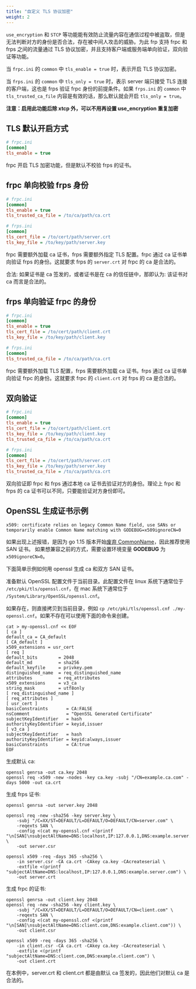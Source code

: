 ```yaml
---
title: "自定义 TLS 协议加密"
weight: 2
---
```


`use_encryption` 和 `STCP` 等功能能有效防止流量内容在通信过程中被盗取，但是无法判断对方的身份是否合法，存在被中间人攻击的威胁。为此 frp 支持 frpc 和 frps 之间的流量通过 TLS 协议加密，并且支持客户端或服务端单向验证，双向验证等功能。

当 `frpc.ini` 的 `common` 中 `tls_enable = true` 时，表示开启 TLS 协议加密。

当 `frps.ini` 的 `common` 中 `tls_only = true` 时，表示 server 端只接受 TLS 连接的客户端，这也是 frps 验证 frpc 身份的前提条件。如果 `frps.ini` 的 `common` 中 `tls_trusted_ca_file` 内容是有效的话，那么默认就会开启 `tls_only = true`。

**注意：启用此功能后除 xtcp 外，可以不用再设置 use_encryption 重复加密**

## TLS 默认开启方式

```ini
# frpc.ini
[common]
tls_enable = true 
```

frpc 开启 TLS 加密功能，但是默认不校验 frps 的证书。

## frpc 单向校验 frps 身份

```ini
# frpc.ini
[common]
tls_enable = true
tls_trusted_ca_file = /to/ca/path/ca.crt

# frps.ini
[common]
tls_cert_file = /to/cert/path/server.crt
tls_key_file = /to/key/path/server.key
```

frpc 需要额外加载 ca 证书，frps 需要额外指定 TLS 配置。frpc 通过 ca 证书单向验证 frps 
的身份。这就要求 frps 的 `server.crt` 对 frpc 的 ca 是合法的。

合法: 如果证书是 ca 签发的，或者证书是在 ca 的信任链中，那即认为: 该证书对 ca 而言是合法的。

## frps 单向验证 frpc 的身份

```ini
# frpc.ini
[common]
tls_enable = true
tls_cert_file = /to/cert/path/client.crt
tls_key_file = /to/key/path/client.key

# frps.ini
[common]
tls_trusted_ca_file = /to/ca/path/ca.crt
```

frpc 需要额外加载 TLS 配置，frps 需要额外加载 ca 证书。frps 通过 ca 证书单向验证 frpc 的身份。这就要求 frpc 的 `client.crt` 对 frps 的 ca 是合法的。

## 双向验证

```ini
# frpc.ini
[common]
tls_enable = true
tls_cert_file = /to/cert/path/client.crt
tls_key_file = /to/key/path/client.key
tls_trusted_ca_file = /to/ca/path/ca.crt

# frps.ini
[common]
tls_cert_file = /to/cert/path/server.crt
tls_key_file = /to/key/path/server.key
tls_trusted_ca_file = /to/ca/path/ca.crt
```

双向验证即 frpc 和 frps 通过本地 ca 证书去验证对方的身份。理论上 frpc 和 frps 的 ca 证书可以不同，只要能验证对方身份即可。

## OpenSSL 生成证书示例

`x509: certificate relies on legacy Common Name field, use SANs or temporarily
enable Common Name matching with GODEBUG=x509ignoreCN=0`

如果出现上述报错，是因为 go 1.15 版本开始[废弃 CommonName](https://golang.org/doc/go1.15#commonname)，因此推荐使用 SAN 证书。
如果想兼容之前的方式，需要设置环境变量 **GODEBUG** 为 `x509ignoreCN=0`。

下面简单示例如何用 openssl 生成 ca 和双方 SAN 证书。


准备默认 OpenSSL 配置文件于当前目录。此配置文件在 linux 系统下通常位于 `/etc/pki/tls/openssl.cnf`，在 mac 系统下通常位于 `/System/Library/OpenSSL/openssl.cnf`。

如果存在，则直接拷贝到当前目录，例如 `cp /etc/pki/tls/openssl.cnf ./my-openssl.cnf`。如果不存在可以使用下面的命令来创建。

```
cat > my-openssl.cnf << EOF
[ ca ]
default_ca = CA_default
[ CA_default ]
x509_extensions = usr_cert
[ req ]
default_bits        = 2048
default_md          = sha256
default_keyfile     = privkey.pem
distinguished_name  = req_distinguished_name
attributes          = req_attributes
x509_extensions     = v3_ca
string_mask         = utf8only
[ req_distinguished_name ]
[ req_attributes ]
[ usr_cert ]
basicConstraints       = CA:FALSE
nsComment              = "OpenSSL Generated Certificate"
subjectKeyIdentifier   = hash
authorityKeyIdentifier = keyid,issuer
[ v3_ca ]
subjectKeyIdentifier   = hash
authorityKeyIdentifier = keyid:always,issuer
basicConstraints       = CA:true
EOF
```

生成默认 ca:
```
openssl genrsa -out ca.key 2048
openssl req -x509 -new -nodes -key ca.key -subj "/CN=example.ca.com" -days 5000 -out ca.crt
```

生成 frps 证书:
```
openssl genrsa -out server.key 2048

openssl req -new -sha256 -key server.key \
    -subj "/C=XX/ST=DEFAULT/L=DEFAULT/O=DEFAULT/CN=server.com" \
    -reqexts SAN \
    -config <(cat my-openssl.cnf <(printf "\n[SAN]\nsubjectAltName=DNS:localhost,IP:127.0.0.1,DNS:example.server.com")) \
    -out server.csr

openssl x509 -req -days 365 -sha256 \
	-in server.csr -CA ca.crt -CAkey ca.key -CAcreateserial \
	-extfile <(printf "subjectAltName=DNS:localhost,IP:127.0.0.1,DNS:example.server.com") \
	-out server.crt
```

生成 frpc 的证书:
```
openssl genrsa -out client.key 2048
openssl req -new -sha256 -key client.key \
    -subj "/C=XX/ST=DEFAULT/L=DEFAULT/O=DEFAULT/CN=client.com" \
    -reqexts SAN \
    -config <(cat my-openssl.cnf <(printf "\n[SAN]\nsubjectAltName=DNS:client.com,DNS:example.client.com")) \
    -out client.csr

openssl x509 -req -days 365 -sha256 \
    -in client.csr -CA ca.crt -CAkey ca.key -CAcreateserial \
	-extfile <(printf "subjectAltName=DNS:client.com,DNS:example.client.com") \
	-out client.crt
```

在本例中，server.crt 和 client.crt 都是由默认 ca 签发的，因此他们对默认 ca 是合法的。
